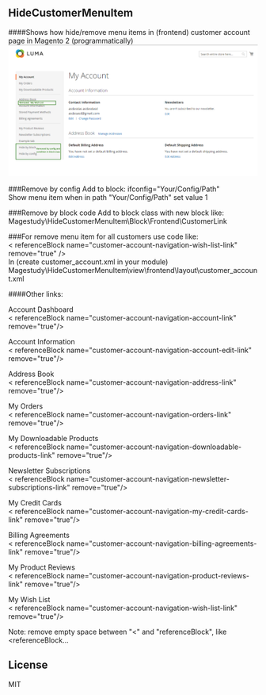 ## HideCustomerMenuItem
####Shows how hide/remove menu items in (frontend) customer account page in Magento 2 (programmatically)  
![Sample](https://github.com/nans/devdocs/blob/master/Magestudy/customer_menu_items.png "HideCustomerMenuItem screenshot")

###Remove by config
Add to block: ifconfig="Your/Config/Path"  
Show menu item when in path "Your/Config/Path" set value 1

###Remove by block code
Add to block class with new block like:  
Magestudy\HideCustomerMenuItem\Block\Frontend\CustomerLink

###For remove menu item for all customers use code like:  
< referenceBlock name="customer-account-navigation-wish-list-link" remove="true" />  
In (create customer_account.xml in your module)    
Magestudy\HideCustomerMenuItem\view\frontend\layout\customer_account.xml  

####Other links:

Account Dashboard  
< referenceBlock name="customer-account-navigation-account-link" remove="true"/>  

Account Information  
< referenceBlock name="customer-account-navigation-account-edit-link" remove="true"/>  

Address Book  
< referenceBlock name="customer-account-navigation-address-link" remove="true"/>  

My Orders  
< referenceBlock name="customer-account-navigation-orders-link" remove="true"/>  

My Downloadable Products  
< referenceBlock name="customer-account-navigation-downloadable-products-link" remove="true"/>  

Newsletter Subscriptions  
< referenceBlock name="customer-account-navigation-newsletter-subscriptions-link" remove="true"/>  

My Credit Cards  
< referenceBlock name="customer-account-navigation-my-credit-cards-link" remove="true"/>  

Billing Agreements  
< referenceBlock name="customer-account-navigation-billing-agreements-link" remove="true"/>  

My Product Reviews  
< referenceBlock name="customer-account-navigation-product-reviews-link" remove="true"/>  

My Wish List  
< referenceBlock name="customer-account-navigation-wish-list-link" remove="true"/>  

Note: remove empty space between "<" and "referenceBlock", like <referenceBlock...

License
----
MIT
